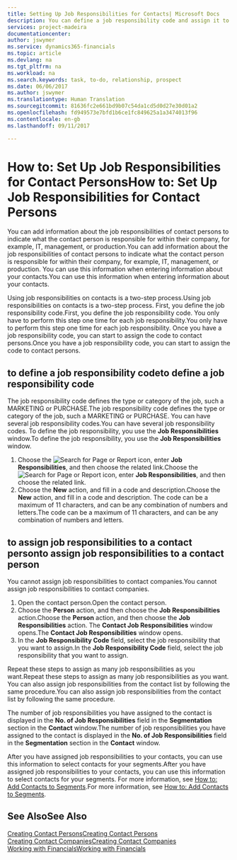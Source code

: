 ```yaml
---
title: Setting Up Job Responsibilities for Contacts| Microsoft Docs
description: You can define a job responsibility code and assign it to a contact to indicate the tasks that your contact is responsible for in their company, for example, IT or production.
services: project-madeira
documentationcenter: 
author: jswymer
ms.service: dynamics365-financials
ms.topic: article
ms.devlang: na
ms.tgt_pltfrm: na
ms.workload: na
ms.search.keywords: task, to-do, relationship, prospect
ms.date: 06/06/2017
ms.author: jswymer
ms.translationtype: Human Translation
ms.sourcegitcommit: 81636fc2e661bd9b07c54da1cd5d0d27e30d01a2
ms.openlocfilehash: fd949573e7bfd1b6ce1fc849625a1a3474013f96
ms.contentlocale: en-gb
ms.lasthandoff: 09/11/2017

---
```

# <a name="how-to-set-up-job-responsibilities-for-contact-persons"></a><span data-ttu-id="62dd6-103">How to: Set Up Job Responsibilities for Contact Persons</span><span class="sxs-lookup"><span data-stu-id="62dd6-103">How to: Set Up Job Responsibilities for Contact Persons</span></span>
<span data-ttu-id="62dd6-104">You can add information about the job responsibilities of contact persons to indicate what the contact person is responsible for within their company, for example, IT, management, or production.</span><span class="sxs-lookup"><span data-stu-id="62dd6-104">You can add information about the job responsibilities of contact persons to indicate what the contact person is responsible for within their company, for example, IT, management, or production.</span></span> <span data-ttu-id="62dd6-105">You can use this information when entering information about your contacts.</span><span class="sxs-lookup"><span data-stu-id="62dd6-105">You can use this information when entering information about your contacts.</span></span>

<span data-ttu-id="62dd6-106">Using job responsibilities on contacts is a two-step process.</span><span class="sxs-lookup"><span data-stu-id="62dd6-106">Using job responsibilities on contacts is a two-step process.</span></span> <span data-ttu-id="62dd6-107">First, you define the job responsibility code.</span><span class="sxs-lookup"><span data-stu-id="62dd6-107">First, you define the job responsibility code.</span></span> <span data-ttu-id="62dd6-108">You only have to perform this step one time for each job responsibility.</span><span class="sxs-lookup"><span data-stu-id="62dd6-108">You only have to perform this step one time for each job responsibility.</span></span> <span data-ttu-id="62dd6-109">Once you have a job responsibility code, you can start to assign the code to contact persons.</span><span class="sxs-lookup"><span data-stu-id="62dd6-109">Once you have a job responsibility code, you can start to assign the code to contact persons.</span></span>

## <a name="to-define-a-job-responsibility-code"></a><span data-ttu-id="62dd6-110">to define a job responsibility code</span><span class="sxs-lookup"><span data-stu-id="62dd6-110">to define a job responsibility code</span></span>
<span data-ttu-id="62dd6-111">The job responsibility code defines the type or category of the job, such a MARKETING or PURCHASE.</span><span class="sxs-lookup"><span data-stu-id="62dd6-111">The job responsibility code defines the type or category of the job, such a MARKETING or PURCHASE.</span></span> <span data-ttu-id="62dd6-112">You can have several job responsibility codes.</span><span class="sxs-lookup"><span data-stu-id="62dd6-112">You can have several job responsibility codes.</span></span> <span data-ttu-id="62dd6-113">To define the job responsibility, you use the **Job Responsibilities** window.</span><span class="sxs-lookup"><span data-stu-id="62dd6-113">To define the job responsibility, you use the **Job Responsibilities** window.</span></span>

1. <span data-ttu-id="62dd6-114">Choose the ![Search for Page or Report](media/ui-search/search_small.png "Search for Page or Report icon") icon, enter **Job Responsibilities**, and then choose the related link.</span><span class="sxs-lookup"><span data-stu-id="62dd6-114">Choose the ![Search for Page or Report](media/ui-search/search_small.png "Search for Page or Report icon") icon, enter **Job Responsibilities**, and then choose the related link.</span></span>
2. <span data-ttu-id="62dd6-115">Choose the **New** action, and fill in a code and description.</span><span class="sxs-lookup"><span data-stu-id="62dd6-115">Choose the **New** action, and fill in a code and description.</span></span> <span data-ttu-id="62dd6-116">The code can be a maximum of 11 characters, and can be any combination of numbers and letters.</span><span class="sxs-lookup"><span data-stu-id="62dd6-116">The code can be a maximum of 11 characters, and can be any combination of numbers and letters.</span></span>

## <a name="to-assign-job-responsibilities-to-a-contact-person"></a><span data-ttu-id="62dd6-117">to assign job responsibilities to a contact person</span><span class="sxs-lookup"><span data-stu-id="62dd6-117">to assign job responsibilities to a contact person</span></span>
<span data-ttu-id="62dd6-118">You cannot assign job responsibilities to contact companies.</span><span class="sxs-lookup"><span data-stu-id="62dd6-118">You cannot assign job responsibilities to contact companies.</span></span>

1. <span data-ttu-id="62dd6-119">Open the contact person.</span><span class="sxs-lookup"><span data-stu-id="62dd6-119">Open the contact person.</span></span>
2. <span data-ttu-id="62dd6-120">Choose the **Person** action, and then choose the **Job Responsibilities** action.</span><span class="sxs-lookup"><span data-stu-id="62dd6-120">Choose the **Person** action, and then choose the **Job Responsibilities** action.</span></span> <span data-ttu-id="62dd6-121">The **Contact Job Responsibilities** window opens.</span><span class="sxs-lookup"><span data-stu-id="62dd6-121">The **Contact Job Responsibilities** window opens.</span></span>
3. <span data-ttu-id="62dd6-122">In the **Job Responsibility Code** field, select the job responsibility that you want to assign.</span><span class="sxs-lookup"><span data-stu-id="62dd6-122">In the **Job Responsibility Code** field, select the job responsibility that you want to assign.</span></span>

<span data-ttu-id="62dd6-123">Repeat these steps to assign as many job responsibilities as you want.</span><span class="sxs-lookup"><span data-stu-id="62dd6-123">Repeat these steps to assign as many job responsibilities as you want.</span></span> <span data-ttu-id="62dd6-124">You can also assign job responsibilities from the contact list by following the same procedure.</span><span class="sxs-lookup"><span data-stu-id="62dd6-124">You can also assign job responsibilities from the contact list by following the same procedure.</span></span>

<span data-ttu-id="62dd6-125">The number of job responsibilities you have assigned to the contact is displayed in the **No. of Job Responsibilities** field in the **Segmentation** section in the **Contact** window.</span><span class="sxs-lookup"><span data-stu-id="62dd6-125">The number of job responsibilities you have assigned to the contact is displayed in the **No. of Job Responsibilities** field in the **Segmentation** section in the **Contact** window.</span></span>

<span data-ttu-id="62dd6-126">After you have assigned job responsibilities to your contacts, you can use this information to select contacts for your segments.</span><span class="sxs-lookup"><span data-stu-id="62dd6-126">After you have assigned job responsibilities to your contacts, you can use this information to select contacts for your segments.</span></span> <span data-ttu-id="62dd6-127">For more information, see [How to: Add Contacts to Segments](marketing-add-contact-segment.md).</span><span class="sxs-lookup"><span data-stu-id="62dd6-127">For more information, see [How to: Add Contacts to Segments](marketing-add-contact-segment.md).</span></span>

## <a name="see-also"></a><span data-ttu-id="62dd6-128">See Also</span><span class="sxs-lookup"><span data-stu-id="62dd6-128">See Also</span></span>
[<span data-ttu-id="62dd6-129">Creating Contact Persons</span><span class="sxs-lookup"><span data-stu-id="62dd6-129">Creating Contact Persons</span></span>](marketing-create-contact-persons.md)  
[<span data-ttu-id="62dd6-130">Creating Contact Companies</span><span class="sxs-lookup"><span data-stu-id="62dd6-130">Creating Contact Companies</span></span>](marketing-create-contact-companies.md)  
[<span data-ttu-id="62dd6-131">Working with Financials</span><span class="sxs-lookup"><span data-stu-id="62dd6-131">Working with Financials</span></span>](ui-work-product.md)

